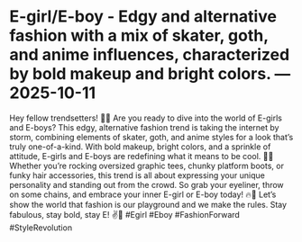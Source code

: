 # E-girl/E-boy - Edgy and alternative fashion with a mix of skater, goth, and anime influences, characterized by bold makeup and bright colors. — 2025-10-11

Hey fellow trendsetters! 🖤💜 Are you ready to dive into the world of E-girls and E-boys? This edgy, alternative fashion trend is taking the internet by storm, combining elements of skater, goth, and anime styles for a look that’s truly one-of-a-kind. With bold makeup, bright colors, and a sprinkle of attitude, E-girls and E-boys are redefining what it means to be cool. 🌟💀 Whether you’re rocking oversized graphic tees, chunky platform boots, or funky hair accessories, this trend is all about expressing your unique personality and standing out from the crowd. So grab your eyeliner, throw on some chains, and embrace your inner E-girl or E-boy today! 🔥🦋 Let’s show the world that fashion is our playground and we make the rules. Stay fabulous, stay bold, stay E! ✌️💖 #Egirl #Eboy #FashionForward #StyleRevolution
